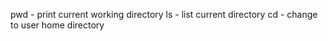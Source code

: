 pwd - print current working directory
ls - list current directory
cd - change to user home directory
